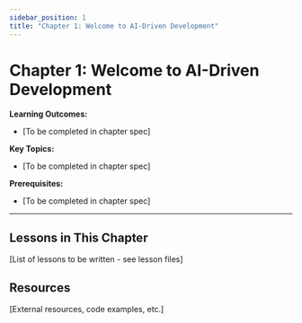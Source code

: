 ```yaml
---
sidebar_position: 1
title: "Chapter 1: Welcome to AI-Driven Development"
---
```


# Chapter 1: Welcome to AI-Driven Development

**Learning Outcomes:**
- [To be completed in chapter spec]

**Key Topics:**
- [To be completed in chapter spec]

**Prerequisites:**
- [To be completed in chapter spec]

---

## Lessons in This Chapter

[List of lessons to be written - see lesson files]

## Resources

[External resources, code examples, etc.]

